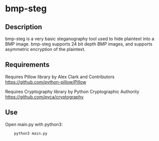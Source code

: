 # bmp-steg

## Description
bmp-steg is a very basic steganography tool used to hide plaintext into a BMP image.
bmp-steg supports 24 bit depth BMP images, and supports asymmetric encryption of the plaintext.

## Requirements
Requires Pillow library by Alex Clark and Contributors
https://github.com/python-pillow/Pillow

Requires Cryptography library by Python Cryptographic Authority
https://github.com/pyca/cryptography

## Use
Open main.py with python3:
```py
    python3 main.py
```